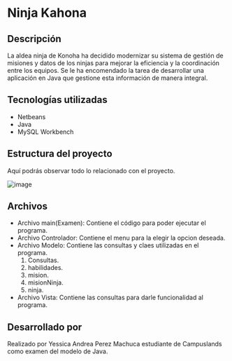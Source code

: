 # Ninja Kahona

## Descripción

La aldea ninja de Konoha ha decidido modernizar su sistema de gestión de misiones y datos de los ninjas para mejorar la eficiencia y
la coordinación entre los equipos. Se le ha encomendado la tarea de desarrollar una aplicación en Java que gestione esta información de manera integral. 

## Tecnologías utilizadas
* Netbeans
* Java
* MySQL Workbench

## Estructura del proyecto
Aquí podrás observar todo lo relacionado con el proyecto.

![image](https://github.com/user-attachments/assets/658aab17-aa8a-40cf-8e62-46509f8d588b)

## Archivos
* Archivo main(Examen): Contiene el código para poder ejecutar el programa.
* Archivo Controlador: Contiene el menu para la elegir la opcion deseada.
* Archivo Modelo: Contiene las consultas y claes utilizadas en el programa.
  1. Consultas.
  2. habilidades.
  3. mision.
  4. misionNinja.
  5. ninja.
* Archivo Vista: Contiene las consultas para darle funcionalidad al programa.

## Desarrollado por
Realizado por Yessica Andrea Perez Machuca estudiante de Campuslands como examen del modelo de Java.
